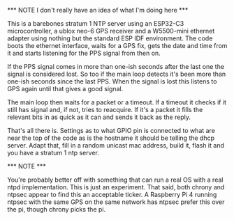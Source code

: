 
*** NOTE I don't really have an idea of what I'm doing here ***

This is a barebones stratum 1 NTP server using an ESP32-C3 microcontroller, a
ublox neo-6 GPS receiver and a W5500-mini ethernet adapter using nothing but
the standard ESP IDF environment. The code boots the ethernet interface, waits
for a GPS fix, gets the date and time from it and starts listening for the PPS
signal from then on.

If the PPS signal comes in more than one-ish seconds after the last one the
signal is considered lost. So too if the main loop detects it's been more than
one-ish seconds since the last PPS. When the signal is lost this listens to
GPS again until that gives a good signal.

The main loop then waits for a packet or a timeout. If a timeout it checks if
it still has signal and, if not, tries to reacquire. If it's a packet it fills
the relevant bits in as quick as it can and sends it back as the reply.

That's all there is. Settings as to what GPIO pin is connected to what are
near the top of the code as is the hostname it should be telling the dhcp
server. Adapt that, fill in a random unicast mac address, build it, flash it
and you have a stratum 1 ntp server.

*** NOTE ***

You're probably better off with something that can run a real OS with a real
ntpd implementation. This is just an experiment. That said, both chrony and
ntpsec appear to find this an acceptable ticker. A Raspberry Pi 4 running
ntpsec with the same GPS on the same network has ntpsec prefer this over the
pi, though chrony picks the pi.

